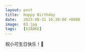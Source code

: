 ```yaml
---
layout: post
title:  Happy Birthday
date:   2023-08-31 16:30:00 +0800
image:  03.jpg
tags:   [XIAOKE]
---
```

祝小可生日快乐！🎂

[]({{site.baseurl}}/img/03.jpg)
